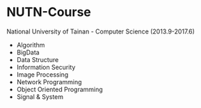 NUTN-Course
===

National University of Tainan - Computer Science (2013.9-2017.6) 
- Algorithm
- BigData
- Data Structure
- Information Security
- Image Processing
- Network Programming
- Object Oriented Programming
- Signal & System
